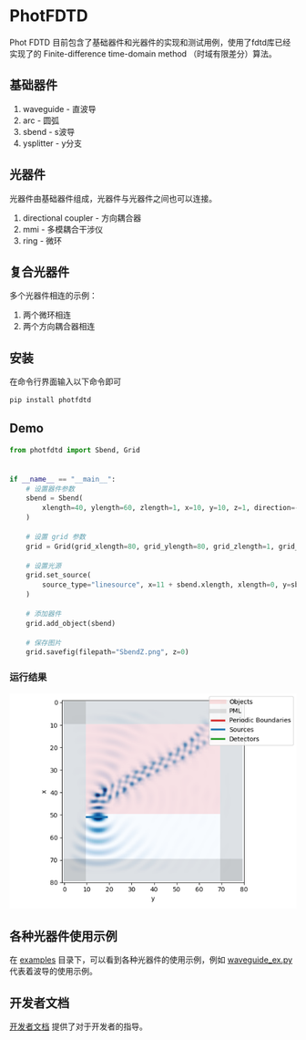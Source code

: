 # PhotFDTD

Phot FDTD 目前包含了基础器件和光器件的实现和测试用例，使用了fdtd库已经实现了的 Finite-difference time-domain method （时域有限差分）算法。

## 基础器件

1. waveguide - 直波导
2. arc - 圆弧
3. sbend - s波导
4. ysplitter - y分支

## 光器件

光器件由基础器件组成，光器件与光器件之间也可以连接。

1. directional coupler - 方向耦合器
2. mmi - 多模耦合干涉仪
3. ring - 微环

## 复合光器件

多个光器件相连的示例：

1. 两个微环相连
2. 两个方向耦合器相连

## 安装

在命令行界面输入以下命令即可

```shell
pip install photfdtd
```

## Demo

```python
from photfdtd import Sbend, Grid


if __name__ == "__main__":
    # 设置器件参数
    sbend = Sbend(
        xlength=40, ylength=60, zlength=1, x=10, y=10, z=1, direction=-1, width=10, refractive_index=1.7, name="sbend"
    )

    # 设置 grid 参数
    grid = Grid(grid_xlength=80, grid_ylength=80, grid_zlength=1, grid_spacing=155e-9, total_time=200, pml_width=10)

    # 设置光源
    grid.set_source(
        source_type="linesource", x=11 + sbend.xlength, xlength=0, y=sbend.y, ylength=10, period=1550e-9 / 299792458
    )

    # 添加器件
    grid.add_object(sbend)

    # 保存图片
    grid.savefig(filepath="SbendZ.png", z=0)

```

### 运行结果

![SbendZ](./docs/figures/SbendZ.png)

## 各种光器件使用示例

在 [examples](examples) 目录下，可以看到各种光器件的使用示例，例如 [waveguide_ex.py](examples/waveguide_ex.py) 代表着波导的使用示例。

## 开发者文档

[开发者文档](docs/developer-guide.md) 提供了对于开发者的指导。
